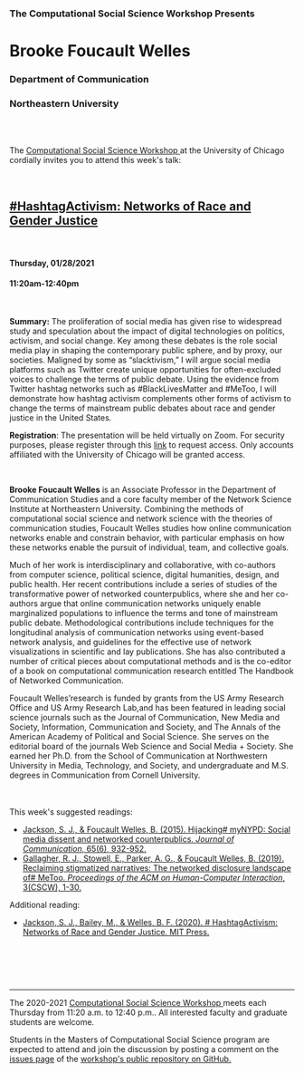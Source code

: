 
<h3 class=pfblock-header> The Computational Social Science Workshop Presents </h3>

<h1 class=pfblock-header3> Brooke Foucault Welles</h1>
<h3 class=pfblock-header3> Department of Communication </h3>
<h3 class=pfblock-header3> Northeastern University</h3>

<br><br>



<p class=pfblock-header3>The <a href="https://macss.uchicago.edu/content/computation-workshop"> Computational Social Science Workshop </a> at the University of Chicago cordially invites you to attend this week's talk:</p>



<br>

<div class=pfblock-header3>
<h2 class=pfblock-header>
  <a href=https://github.com/uchicago-computation-workshop/Winter2021/tree/master/01-28_Foucault-Welles> #HashtagActivism: Networks of Race and Gender Justice </a>
</h2>

</div>

<br>

<h4 class=pfblock-header3> Thursday, 01/28/2021 </h4>
<h4 class=pfblock-header3> 11:20am-12:40pm </h4>

<br>



**Summary:** The proliferation of social media has given rise to widespread study and speculation about the impact of digital technologies on politics, activism, and social change. Key among these debates is the role social media play in shaping the contemporary public sphere, and by proxy, our societies. Maligned by some as “slacktivism,” I will argue social media platforms such as Twitter create unique opportunities for often-excluded voices to challenge the terms of public debate. Using the evidence from Twitter hashtag networks such as #BlackLivesMatter and #MeToo, I will demonstrate how hashtag activism complements other forms of activism to change the terms of mainstream public debates about race and gender justice in the United States. 




**Registration**: The presentation will be held virtually on Zoom. For security purposes, please register through this [link](https://uchicago.zoom.us/meeting/register/tJYucOiupjsiH9IxcgGF54C_Q5O2sb2UU2WA) to request access. Only accounts affiliated with the University of Chicago will be granted access.
</p>

<br>
<p class=footertext2>

**Brooke Foucault Welles** is an Associate Professor in the Department of Communication Studies and a core faculty member of the Network Science Institute at Northeastern University. Combining the methods of computational social science and network science with the theories of communication studies, Foucault Welles studies how online communication networks enable and constrain behavior, with particular emphasis on how these networks enable the pursuit of individual, team, and collective goals.

Much of her work is interdisciplinary and collaborative, with co-authors from computer science, political science, digital humanities, design, and public health. Her recent contributions include a series of studies of the transformative power of networked counterpublics, where she and her co-authors argue that online communication networks uniquely enable marginalized populations to influence the terms and tone of mainstream public debate. Methodological contributions include techniques for the longitudinal analysis of communication networks using event-based network analysis, and guidelines for the effective use of network visualizations in scientific and lay publications. She has also contributed a number of critical pieces about computational methods and is the co-editor of a book on computational communication research entitled The Handbook of Networked Communication.

Foucault Welles’research is funded by grants from the US Army Research Office and US Army Research Lab,and has been featured in leading social science journals such as the Journal of Communication, New Media and Society, Information, Communication and Society, and The Annals of the American Academy of Political and Social Science. She serves on the editorial board of the journals Web Science and Social Media + Society. She earned her Ph.D. from the School of Communication at Northwestern University in Media, Technology, and Society, and undergraduate and M.S. degrees in Communication from Cornell University.

</p>

<br>

<br>
This week's suggested readings:

- [Jackson, S. J., & Foucault Welles, B. (2015). Hijacking# myNYPD: Social media dissent and networked counterpublics. *Journal of Communication*, 65(6), 932-952.](https://github.com/uchicago-computation-workshop/Winter2021/blob/master/01-28_Foucault-Welles/2015_Jackson_Welles_myNYPD.pdf)
- [Gallagher, R. J., Stowell, E., Parker, A. G., & Foucault Welles, B. (2019). Reclaiming stigmatized narratives: The networked disclosure landscape of# MeToo. *Proceedings of the ACM on Human-Computer Interaction*, 3(CSCW), 1-30.](https://github.com/uchicago-computation-workshop/Winter2021/blob/master/01-28_Foucault-Welles/2019-gallagher_metoo_cscw.pdf)

Additional reading:

- [Jackson, S. J., Bailey, M., & Welles, B. F. (2020). # HashtagActivism: Networks of Race and Gender Justice. MIT Press.](https://direct.mit.edu/books/book/4597/HashtagActivismNetworks-of-Race-and-Gender-Justice)

<br>

<br><br>

---

<p class=footertext> The 2020-2021 <a href="https://macss.uchicago.edu/content/computation-workshop"> Computational Social Science Workshop </a> meets each Thursday from 11:20 a.m. to 12:40 p.m.. All interested faculty and graduate students are welcome.</p>



<p class=footertext>Students in the Masters of Computational Social Science program are expected to attend and join the discussion by posting a comment on the <a href=https://github.com/uchicago-computation-workshop/Winter2021/issues/3>issues page</a> of the <a href=https://github.com/uchicago-computation-workshop/Winter2021/tree/master/01-28_Foucault-Welles>workshop's public repository on GitHub.</a></p>
